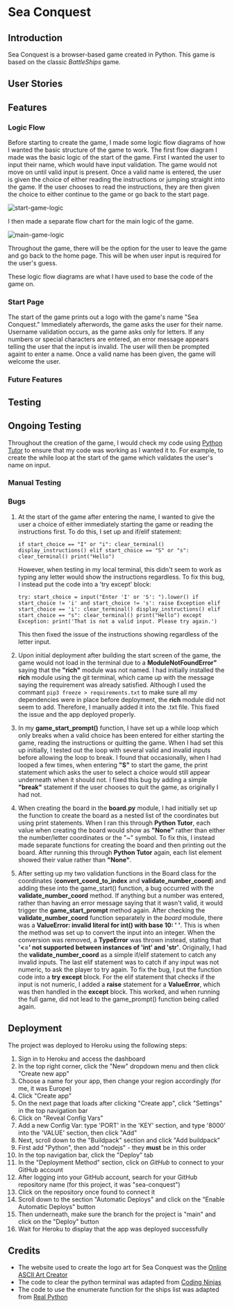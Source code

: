 # Sea Conquest
## Introduction

Sea Conquest is a browser-based game created in Python. This game is based on the classic *BattleShips* game. 

## User Stories

## Features

### Logic Flow

Before starting to create the game, I made some logic flow diagrams of how I wanted the basic structure of the game to work. The first flow diagram I made was the basic logic of the start of the game. First I wanted the user to input their name, which would have input validation. The game would not move on until valid input is present. Once a valid name is entered, the user is given the choice of either reading the instructions or jumping straight into the game. If the user chooses to read the instructions, they are then given the choice to either continue to the game or go back to the start page.

![start-game-logic](https://github.com/mariam138/sea-conquest/assets/150139337/7734a44e-c40b-4e87-b623-914f0d97de23)

I then made a separate flow chart for the main logic of the game.

![main-game-logic](https://github.com/mariam138/sea-conquest/assets/150139337/4a02615f-e6d3-44ec-bd82-cadec0e1f3de)

Throughout the game, there will be the option for the user to leave the game and go back to the home page. This will be when user input is required for the user's guess. 

These logic flow diagrams are what I have used to base the code of the game on.

### Start Page

The start of the game prints out a logo with the game's name "Sea Conquest." Immediately afterwords, the game asks the user for their name. Username validation occurs, as the game asks only for letters. If any numbers or special characters are entered, an error message appears telling the user that the input is invalid. The user will then be prompted againt to enter a name. Once a valid name has been given, the game will welcome the user.

### Future Features

## Testing

## Ongoing Testing

Throughout the creation of the game, I would check my code using [Python Tutor](https://pythontutor.com/) to ensure that my code was working as I wanted it to. For example, to create the while loop at the start of the game which validates the user's name on input.

### Manual Testing

### Bugs

1. At the start of the game after entering the name, I wanted to give the user a choice of either immediately starting the game or reading the instructions first. To do this, I set up and if/elif statement:

    ` if start_choice == "I" or "i":
        clear_terminal()
        display_instructions()
    elif start_choice == "S" or "s":
        clear_terminal()
        print("Hello") `
    
    However, when testing in my local terminal, this didn't seem to work as typing any letter would show the instructions regardless. To fix this bug, I instead put the code into a 'try except' block:

    ` try:
    start_choice = input("Enter 'I' or 'S': ").lower()
    if start_choice != 'i' and start_choice != 's':
        raise Exception
    elif start_choice == 'i':
        clear_terminal()
        display_instructions()
    elif start_choice == "s":
        clear_terminal()
        print("Hello")
  except Exception:
    print('That is not a valid input. Please try again.')
    `

    This then fixed the issue of the instructions showing regardless of the letter input.

2. Upon initial deployment after building the start screen of the game, the game would not load in the terminal due to a **ModuleNotFoundError"** saying that the **"rich"** module was not named. I had initially installed the **rich** module using the git terminal, which came up with the message saying the requirement was already satisfied. Although I used the commant `pip3 freeze > requirements.txt` to make sure all my dependencies were in place before deployment, the **rich** module did not seem to add. Therefore, I manually added it into the .txt file. This fixed the issue and the app deployed properly.

3. In my **game_start_prompt()** function, I have set up a while loop which only breaks when a valid choice has been entered for either starting the game, reading the instructions or quitting the game. When I had set this up initially, I tested out the loop with several valid and invalid inputs before allowing the loop to break. I found that occasionally, when I had looped a few times, when entering **"S"** to start the game, the print statement which asks the user to select a choice would still appear underneath when it should not. I fixed this bug by adding a simple **"break"** statement if the user chooses to quit the game, as originally I had not. 

4. When creating the board in the **board.py** module, I had initially set up the function to create the board as a nested list of the coordinates but using print statements. When I ran this through **Python Tutor**, each value when creating the board would show as **"None"** rather than either the number/letter coordinates or the "~" symbol. To fix this, I instead made separate functions for creating the board and then printing out the board. After running this through **Python Tutor** again, each list element showed their value rather than **"None"**.

5. After setting up my two validation functions in the Board class for the coordinates (**convert_coord_to_index** and **validate_number_coord**) and adding these into the game_start() function, a bug occurred with the **validate_number_coord** method. If anything but a number was entered, rather than having an error message saying that it wasn't valid, it would trigger the **game_start_prompt** method again. After checking the **validate_number_coord** function separately in the *board* module, there was a **ValueError: invalid literal for int() with base 10: ' '**. This is when the method was set up to convert the input into an integer. When the conversion was removed, a **TypeError** was thrown instead, stating that **'<=' not supported between instances of 'int' and 'str'**. Originally, I had the **validate_number_coord** as a simple if/elif statement to catch any invalid inputs. The last elif statement was to catch if any input was not numeric, to ask the player to try again. To fix the bug, I put the function code into a **try except** block. For the elif statement that checks if the input is not numeric, I added a **raise** statement for a **ValueError**, which was then handled in the **except** block. This worked, and when running the full game, did not lead to the game_prompt() function being called again.

## Deployment

The project was deployed to Heroku using the following steps:

1. Sign in to Heroku and access the dashboard
2. In the top right corner, click the "New" dropdown menu and then click "Create new app"
3. Choose a name for your app, then change your region accordingly (for me, it was Europe)
4. Click "Create app"
5. On the next page that loads after clicking "Create app", click "Settings" in the top navigation bar
6. Click on "Reveal Config Vars"
7. Add a new Config Var: type 'PORT' in the 'KEY' section, and type '8000' into the 'VALUE' section, then click "Add"
8. Next, scroll down to the "Buildpack" section and click "Add buildpack"
9. First add "Python", then add "nodejs" - they **must** be in this order
10. In the top navigation bar, click the "Deploy" tab
11. In the "Deployment Method" section, click on *GitHub* to connect to your GitHub account
12. After logging into your GitHub account, search for your GitHub repository name (for this project, it was "sea-conquest")
13. Click on the repository once found to connect it
14. Scroll down to the section "Automatic Deploys" and click on the "Enable Automatic Deploys" button
15. Then underneath, make sure the branch for the project is "main" and click on the "Deploy" button
16. Wait for Heroku to display that the app was deployed successfully

## Credits

- The website used to create the logo art for Sea Conquest was the [Online ASCII Art Creator](https://www.ascii-art-generator.org/)
- The code to clear the python terminal was adapted from [Coding Ninjas](https://www.codingninjas.com/studio/library/how-to-clear-a-screen-in-python)
- The code to use the enumerate function for the ships list was adapted from [Real Python](https://realpython.com/python-enumerate/)

